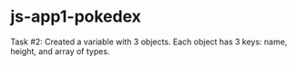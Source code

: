 # js-app1-pokedex
Task #2: Created a variable with 3 objects. Each object has 3 keys: name, height, and array of types.
